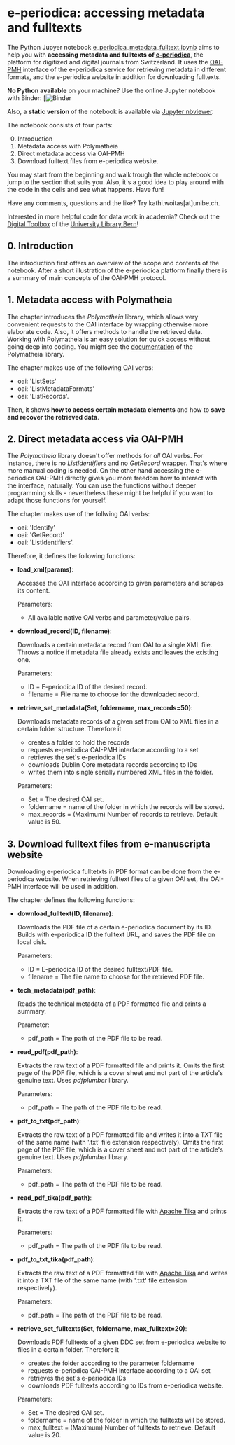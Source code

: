 # e-periodica: accessing metadata and fulltexts

The Python Jupyer notebook [e_periodica_metadata_fulltext.ipynb](https://github.com/k-woitas/e-periodica-access/blob/main/e_periodica_metadata_fulltext.ipynb) aims to help you with **accessing metadata and fulltexts of [e-periodica](https://www.e-periodica.ch/)**, the platform for digitized and digital journals from Switzerland. It uses the [OAI-PMH](https://www.openarchives.org/pmh/) interface of the e-periodica service for retrieving metadata in different formats, and the e-periodica website in addition for downloading fulltexts.

**No Python available** on your machine? Use the online Jupyter notebook with Binder: [![Binder](https://hub.gke2.mybinder.org/user/k-woitas-e-periodica-access-7025qpmj/notebooks/e_periodica_metadata_fulltext.ipynb)

Also, a **static version** of the notebook is available via [Jupyter nbviewer](https://nbviewer.jupyter.org/github/k-woitas/e-periodica-access/blob/main/e_periodica_metadata_fulltext.ipynb).

The notebook consists of four parts:

0. Introduction
1. Metadata access with Polymatheia
2. Direct metadata access via OAI-PMH
3. Download fulltext files from e-periodica website.

You may start from the beginning and walk trough the whole notebook or jump to the section that suits you. Also, it's a good idea to play around with the code in the cells and see what happens. Have fun!

Have any comments, questions and the like? Try kathi.woitas[at]unibe.ch.

Interested in more helpful code for data work in academia? Check out the [Digital Toolbox](https://github.com/ub-unibe-ch/ds-pytools ) of the [University Library Bern](https://www.ub.unibe.ch/ub/index_eng.html)!

## 0. Introduction

The introduction first offers an overview of the scope and contents of the notebook. After a short illustration of the e-periodica platform finally there is a summary of main concepts of the OAI-PMH protocol.

## 1. Metadata access with Polymatheia

The chapter introduces the *Polymatheia* library, which allows very convenient requests to the OAI interface by wrapping otherwise more elaborate code. Also, it offers methods to handle the retrieved data. Working with Polymatheia is an easy solution for quick access without going deep into coding. You might see the [documentation](https://polymatheia.readthedocs.io/en/latest/) of the Polymatheia library.

The chapter makes use of the following OAI verbs:
- oai: 'ListSets'
- oai: 'ListMetadataFormats'
- oai: 'ListRecords'.

Then, it shows **how to access certain metadata elements** and how to **save and recover the retrieved data**.

## 2. Direct metadata access via OAI-PMH

The *Polymatheia* library doesn't offer methods for *all* OAI verbs. For instance, there is no *ListIdentifiers* and no *GetRecord* wrapper. That's where more manual coding is needed. On the other hand accessing the e-periodica OAI-PMH directly gives you more freedom how to interact with the interface, naturally. You can use the functions without deeper programming skills - nevertheless these might be helpful if you want to adapt those functions for yourself.

The chapter makes use of the follwing OAI verbs:
- oai: 'Identify'
- oai: 'GetRecord'
- oai: 'ListIdentifiers'.

Therefore, it defines the following functions:
- **load_xml(params)**:

    Accesses the OAI interface according to given parameters and scrapes its content.
    
    Parameters:
    * All available native OAI verbs and parameter/value pairs.
    
- **download_record(ID, filename)**:

    Downloads a certain metadata record from OAI to a single XML file.
    Throws a notice if metadata file already exists and leaves the existing one.
    
    Parameters:
    * ID = E-periodica ID of the desired record.
    * filename = File name to choose for the downloaded record.
    
- **retrieve_set_metadata(Set, foldername, max_records=50)**:
   
    Downloads metadata records of a given set from OAI to XML files in a certain folder structure.
    Therefore it
    * creates a folder to hold the records
    * requests e-periodica OAI-PMH interface according to a set 
    * retrieves the set's e-periodica IDs
    * downloads Dublin Core metadata records according to IDs
    * writes them into single serially numbered XML files in the folder.
    
    Parameters:
    * Set = The desired OAI set.
    * foldername = name of the folder in which the records will be stored.
    * max_records = (Maximum) Number of records to retrieve. Default value is 50.
 
## 3. Download fulltext files from e-manuscripta website

Downloading e-periodica fulltetxts in PDF format can be done from the e-periodica website. When retrieving fulltext files of a given OAI set, the OAI-PMH interface will be used in addition.

The chapter defines the following functions:

- **download_fulltext(ID, filename)**:
    
    Downloads the PDF file of a certain e-periodica document by its ID.
    Builds with e-periodica ID the fulltext URL, and saves the PDF file on local disk.
    
    Parameters:
    * ID = E-periodica ID of the desired fulltext/PDF file.
    * filename = The file name to choose for the retrieved PDF file.
    
- **tech_metadata(pdf_path)**:
    
    Reads the technical metadata of a PDF formatted file and prints a summary.
    
    Parameter:
    * pdf_path = The path of the PDF file to be read.
    
- **read_pdf(pdf_path)**:
    
    Extracts the raw text of a PDF formatted file and prints it.
    Omits the first page of the PDF file, which is a cover sheet and not part of the article's genuine text.
    Uses *pdfplumber* library.
    
    Parameters:
    * pdf_path = The path of the PDF file to be read. 
    
- **pdf_to_txt(pdf_path)**:
   
    Extracts the raw text of a PDF formatted file and writes it into a TXT file of the same name (with
    '.txt' file extension respectively).
    Omits the first page of the PDF file, which is a cover sheet and not part of the article's genuine text.
    Uses *pdfplumber* library.
    
    Parameters:
    * pdf_path = The path of the PDF file to be read.   

- **read_pdf_tika(pdf_path)**:
    
    Extracts the raw text of a PDF formatted file with [Apache Tika](https://tika.apache.org/) and prints it.
    
    Parameters:
    * pdf_path = The path of the PDF file to be read.   
    
- **pdf_to_txt_tika(pdf_path)**:
    
    Extracts the raw text of a PDF formatted file with [Apache Tika](https://tika.apache.org/) and writes it into a
    TXT file of the same name (with '.txt' file extension respectively).
    
    Parameters:
    * pdf_path = The path of the PDF file to be read.   

- **retrieve_set_fulltexts(Set, foldername, max_fulltext=20)**:
    
    Downloads PDF fulltexts of a given DDC set from e-periodica website to files in a certain folder.
    Therefore it
    * creates the folder according to the parameter foldername
    * requests e-periodica OAI-PMH interface according to a OAI set 
    * retrieves the set's e-periodica IDs
    * downloads PDF fulltexts according to IDs from e-periodica website.
    
    Parameters:
    * Set = The desired OAI set.
    * foldername = name of the folder in which the fulltexts will be stored.
    * max_fulltext = (Maximum) Number of fulltexts to retrieve. Default value is 20.